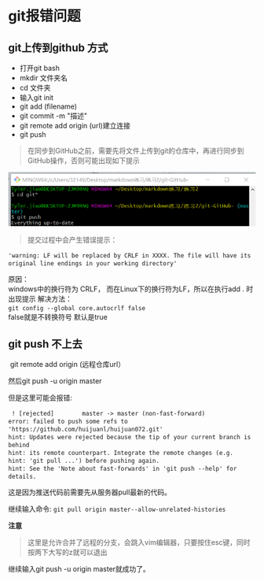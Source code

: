 # git报错问题
## git上传到github 方式
- 打开git bash
-  mkdir 文件夹名
- cd 文件夹 
- 输入git init
- git add (filename)
- git commit -m "描述" 
- git remote add origin (url)建立连接
- git push

> 在同步到GitHub之前，需要先将文件上传到git的仓库中，再进行同步到GitHub操作，否则可能出现如下提示

![未上传git仓库问题](未上传git仓库问题.png "未上传git仓库问题")

>提交过程中会产生错误提示：  
```
'warning: LF will be replaced by CRLF in XXXX. The file will have its original line endings in your working directory'
```
原因：  
windows中的换行符为 CRLF， 而在Linux下的换行符为LF，所以在执行add . 时出现提示
解决方法：  
``git config --global core.autocrlf false``  
false就是不转换符号 默认是true

## git push 不上去

 git remote add origin (远程仓库url）

然后git push -u origin master

但是这里可能会报错:

```
 ! [rejected]        master -> master (non-fast-forward)
error: failed to push some refs to 'https://github.com/huijuanl/huijuan072.git'
hint: Updates were rejected because the tip of your current branch is behind
hint: its remote counterpart. Integrate the remote changes (e.g.
hint: 'git pull ...') before pushing again.
hint: See the 'Note about fast-forwards' in 'git push --help' for details.
```
这是因为推送代码前需要先从服务器pull最新的代码。

继续输入命令: 
``git pull origin master--allow-unrelated-histories``

**注意**

>这里是允许合并了远程的分支，会跳入vim编辑器，只要按住esc键，同时按两下大写的z就可以退出

继续输入git push -u origin master就成功了。

